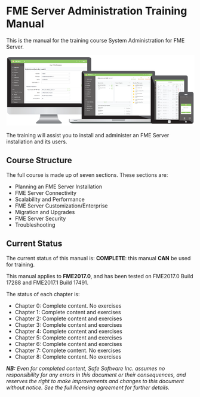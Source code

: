  <!--This file duplicates a little of the content to follow, but is added here because the content of this file is used for the landing page on GitBook-->

# FME Server Administration Training Manual #

This is the manual for the training course System Administration for FME Server.

![](./ServerAdmin0Introduction/Images/0.000.ServerHomeScreen.png)


The training will assist you to install and administer an FME Server installation and its users. 

## Course Structure ##

The full course is made up of seven sections. These sections are:

- Planning an FME Server Installation
- FME Server Connectivity
- Scalability and Performance
- FME Server Customization/Enterprise
- Migration and Upgrades
- FME Server Security
- Troubleshooting
 
## Current Status ##

The current status of this manual is: **COMPLETE**: this manual **CAN** be used for training. 

This manual applies to **FME2017.0**, and has been tested on FME2017.0 Build 17288 and FME2017.1 Build 17491.

The status of each chapter is:

- Chapter 0: Complete content. No exercises
- Chapter 1: Complete content and exercises
- Chapter 2: Complete content and exercises
- Chapter 3: Complete content and exercises
- Chapter 4: Complete content and exercises
- Chapter 5: Complete content and exercises
- Chapter 6: Complete content and exercises
- Chapter 7: Complete content. No exercises
- Chapter 8: Complete content. No exercises
 
***NB:*** *Even for completed content, Safe Software Inc. assumes no responsibility for any errors in this document or their consequences, and reserves the right to make improvements and changes to this document without notice. See the full licensing agreement for further details.*
